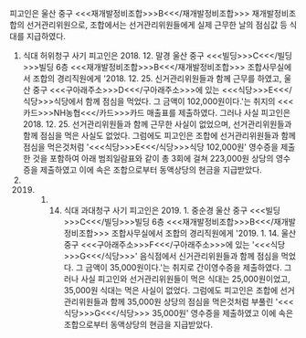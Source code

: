 피고인은 울산 중구 <<<재개발정비조합>>>B<<</재개발정비조합>>> 재개발정비조합의 선거관리위원으로, 조합에서는 선거관리위원들에게 실제 근무한 날의 점심값 등 식대를 지급하였다.
1. 식대 허위청구 사기
피고인은 2018. 12. 말경 울산 중구 <<<빌딩>>>C<<</빌딩>>>빌딩 6층 <<<재개발정비조합>>>B<<</재개발정비조합>>> 조합사무실에서 조합의 경리직원에게 '2018. 12. 25. 신거관리위원들과 함께 근무를 하였고, 울산 중구 <<<구아래주소>>>D<<</구아래주소>>>에 있는 <<<식당>>>E<<</식당>>>식당에서 함께 점심을 먹었다. 그 금액이 102,000원이다.'는 취지의 <<<카드>>>NH농협<<</카드>>>카드 매출표를 제출하였다.
그러나 사실 피고인은 2018. 12. 25. 선거관리위원들과 함께 근무한 사실이 없었으며, 선거관리위원들과 함께 점심을 먹은 사실도 없었다.
그럼에도 피고인은 조합에 선거관리위원들과 함께 점심을 먹은것처럼 '<<<식당>>>E<<</식당>>>식당 102,000원' 영수증을 제출한 것을 포함하여 아래 범죄일람표와 같이 총 3회에 걸쳐 223,000원 상당의 영수증을 제출하였고 이에 속은 조합으로부터 동액상당의 현금을 지급받았다.
2. 2019. 1. 14. 식대 과대청구 사기
피고인은 2019. 1. 중순경 울산 중구 <<<빌딩>>>C<<</빌딩>>>빌딩 6층 <<<재개발정비조합>>>B<<</재개발정비조합>>> 조합사무실에서 조합의 경리직원에게 '2019. 1. 14. 울산 중구 <<<구아래주소>>>F<<</구아래주소>>>에 있는 '<<<식당>>>G<<</식당>>>' 음식점에서 신거관리위원들과 함께 점심을 먹었다. 그 금액이 35,000원이다.'는 취지로 간이영수증을 제출하였다.
그러나 사실 피고인와 선거관리위원들이 먹은 식대는 25,000원이었고, 35,000원 식대는 먹은 사실이 없었다.
그럼에도 피고인은 조합에 선거관리위원들과 함께 35,000원 상당의 점심을 먹은것처럼 부풀린 '<<<식당>>>G<<</식당>>> 35,000원' 영수증을 제출하였고 이에 속은 조합으로부터 동액상당의 현금을 지급받았다.
